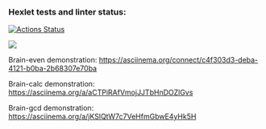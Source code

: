 ### Hexlet tests and linter status:
[![Actions Status](https://github.com/tatarenkov-r-v/python-project-49/workflows/hexlet-check/badge.svg)](https://github.com/tatarenkov-r-v/python-project-49/actions)

<a href="https://codeclimate.com/github/tatarenkov-r-v/python-project-49/maintainability"><img src="https://api.codeclimate.com/v1/badges/6dc7d84679b910c8758b/maintainability" /></a>

Brain-even demonstration:
https://asciinema.org/connect/c4f303d3-deba-4121-b0ba-2b68307e70ba

Brain-calc demonstration:
https://asciinema.org/a/aCTPiRAfVmojJJTbHnDOZlGvs

Brain-gcd demonstration:
https://asciinema.org/a/jKSlQtW7c7VeHfmGbwE4yHk5H
